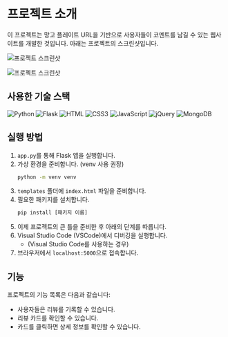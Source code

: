 # 프로젝트 소개

이 프로젝트는 망고 플레이트 URL을 기반으로 사용자들이 코멘트를 남길 수 있는 웹사이트를 개발한 것입니다. 아래는 프로젝트의 스크린샷입니다.

![프로젝트 스크린샷](https://github.com/Hediar/Mini-Project/assets/72387948/e16d52de-269f-4d61-8eb7-e57d82dc1fc8)

![프로젝트 스크린샷](https://github.com/Hediar/Mini-Project/assets/72387948/c2b24b3c-ed6f-41da-9129-260e64fea51c)

## 사용한 기술 스택

![Python](https://img.shields.io/badge/Python-3776AB.svg?style=for-the-badge&logo=Python&logoColor=white)
![Flask](https://img.shields.io/badge/Flask-000000?style=for-the-badge&logo=flask&logoColor=white)
![HTML](https://img.shields.io/badge/HTML-5F00FF?style=for-the-badge&logo=html5&logoColor=white)
![CSS3](https://img.shields.io/badge/CSS3-007ACC?style=for-the-badge&logo=css3&logoColor=white)
![JavaScript](https://img.shields.io/badge/JavaScript-F7DF1E?style=for-the-badge&logo=javascript&logoColor=black)
![jQuery](https://img.shields.io/badge/jQuery-0769AD?style=for-the-badge&logo=jquery&logoColor=white)
![MongoDB](https://img.shields.io/badge/MongoDB-47A248?style=for-the-badge&logo=mongodb&logoColor=white)

## 실행 방법

1. `app.py`를 통해 Flask 앱을 실행합니다.
2. 가상 환경을 준비합니다. (venv 사용 권장)
    ```bash
    python -m venv venv
    ```
3. `templates` 폴더에 `index.html` 파일을 준비합니다.
4. 필요한 패키지를 설치합니다.
    ```bash
    pip install [패키지 이름]
    ```
5. 이제 프로젝트의 큰 틀을 준비한 후 아래의 단계를 따릅니다.
6. Visual Studio Code (VSCode)에서 디버깅을 실행합니다. 
    - (Visual Studio Code를 사용하는 경우)
7. 브라우저에서 `localhost:5000`으로 접속합니다.

## 기능

프로젝트의 기능 목록은 다음과 같습니다:

- 사용자들은 리뷰를 기록할 수 있습니다.
- 리뷰 카드를 확인할 수 있습니다.
- 카드를 클릭하면 상세 정보를 확인할 수 있습니다.
